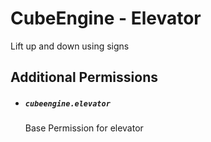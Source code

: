 # CubeEngine - Elevator

Lift up and down using signs

## Additional Permissions

 - ##### `cubeengine.elevator`
   Base Permission for elevator

